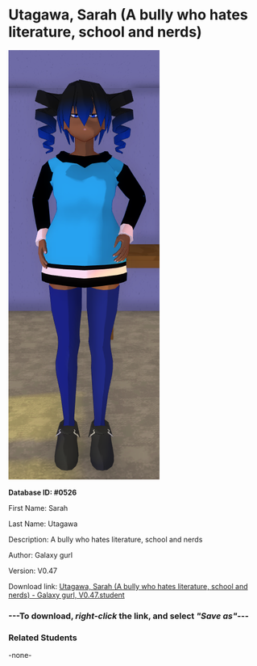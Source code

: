 # Utagawa, Sarah (A bully who hates literature, school and nerds)

<img src="Files/Images/Utagawa, Sarah (A bully who hates literature, school and nerds).png" title="Utagawa, Sarah (A bully who hates literature, school and nerds) - Galaxy gurl, V0.47">

**Database ID: #0526**

First Name: Sarah

Last Name: Utagawa

Description: A bully who hates literature, school and nerds

Author: Galaxy gurl

Version: V0.47

Download link: <a href="https://raw.githubusercontent.com/Arbiter1223/Daigaku-Gurashi-Custom-Students/master/Files/Studen%20Files/Utagawa%2C%20Sarah%20(A%20bully%20who%20hates%20literature%2C%20school%20and%20nerds)%20-%20Galaxy%20gurl%2C%20V0.47.student">Utagawa, Sarah (A bully who hates literature, school and nerds) - Galaxy gurl, V0.47.student</a>

### ---**To download, _right-click_ the link, and select _"Save as"_**---

### Related Students

-none-
